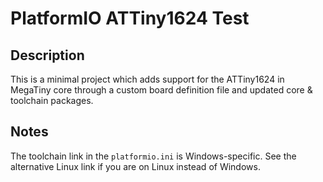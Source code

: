 # PlatformIO ATTiny1624 Test

## Description

This is a minimal project which adds support for the ATTiny1624 in MegaTiny core through a custom board definition file 
and updated core & toolchain packages.

## Notes

The toolchain link in the `platformio.ini` is Windows-specific. See the alternative Linux link if you are on Linux instead 
of Windows. 
